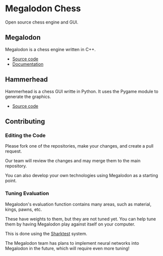 # Megalodon Chess

Open source chess engine and GUI.

## Megalodon

Megalodon is a chess engine written in C++.

* [Source code][megalodon]
* [Documentation][megalodon-docs]

## Hammerhead

Hammerhead is a chess GUI writte in Python.
It uses the Pygame module to generate the graphics.

* [Source code][hammerhead]

## Contributing

### Editing the Code

Please fork one of the repositories, make your changes, and create a pull request.

Our team will review the changes and may merge them to the main repository.

You can also develop your own technologies using Megalodon as a starting point.

### Tuning Evaluation

Megalodon's evaluation function contains many areas,
such as material, kings, pawns, etc.

These have weights to them, but they are not tuned yet.
You can help tune them by having Megalodon play against itself
on your computer.

This is done using the [Sharktest][sharktest] system.

The Megalodon team has plans to implement neural networks into Megalodon
in the future, which will require even more tuning!

[megalodon]: https://github.com/megalodon-chess/megalodon
[megalodon-docs]: https://megalodon-chess.github.io/megalodon
[hammerhead]: https://github.com/megalodon-chess/hammerhead
[sharktest]: https://github.com/megalodon-chess/sharktest
